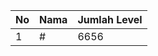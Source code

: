 | No | Nama            | Jumlah Level |
|----|-----------------|--------------|
| 1  | #    |    6656        |
